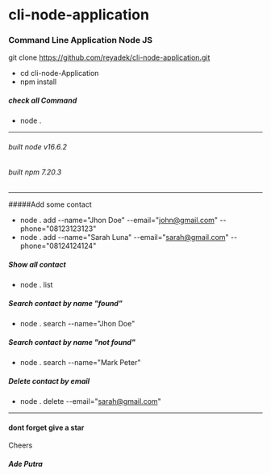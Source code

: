 # cli-node-application

### Command Line Application Node JS

git clone https://github.com/reyadek/cli-node-application.git
- cd cli-node-Application
- npm install

##### check all Command
- node .

-----------
###### built node v16.6.2
###### built npm 7.20.3
-----------
#####Add some contact
- node . add --name="Jhon Doe" --email="john@gmail.com" --phone="08123123123"
- node . add --name="Sarah Luna" --email="sarah@gmail.com" --phone="08124124124"


##### Show all contact
- node . list


##### Search contact by name "found"
- node . search --name="Jhon Doe"

##### Search contact by name "not found"
- node . search --name="Mark Peter"


##### Delete contact by email
- node . delete --email="sarah@gmail.com"

-----
#### dont forget give a star

Cheers
##### Ade Putra
